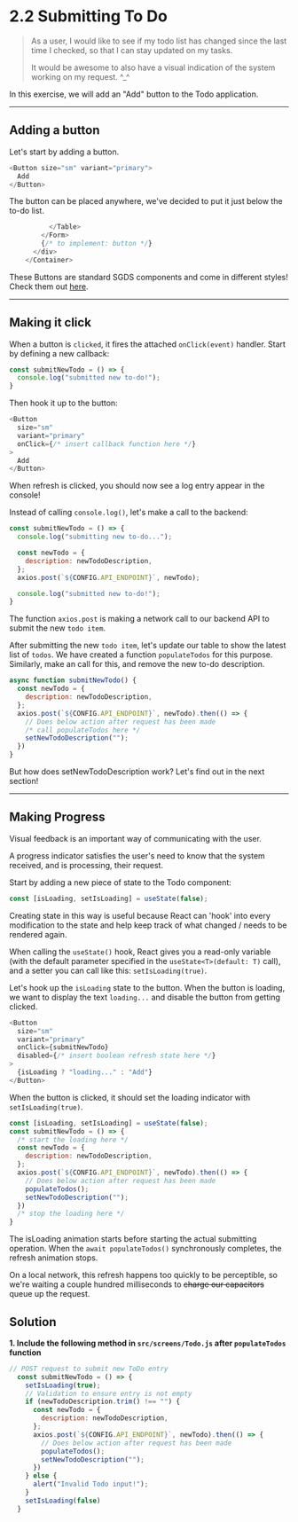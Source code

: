 # 2.2 Submitting To Do

> As a user, I would like to see if my todo list has changed since the last time I checked, so that I can stay updated on my tasks.
>
> It would be awesome to also have a visual indication of the system working on my request. ^\_^

In this exercise, we will add an "Add" button to the Todo application.

---

## Adding a button

Let's start by adding a button.

```js
<Button size="sm" variant="primary">
  Add
</Button>
```

The button can be placed anywhere, we've decided to put it just below the to-do list.

```js
          </Table>
        </Form>
        {/* to implement: button */}
      </div>
    </Container>
```

These Buttons are standard SGDS components and come in different styles! Check them out [here](https://react.designsystem.tech.gov.sg/?path=/docs/components-button--default-story).

---

## Making it click

When a button is `clicked`, it fires the attached `onClick(event)` handler.
Start by defining a new callback:

```js
const submitNewTodo = () => {
  console.log("submitted new to-do!");
}
```

Then hook it up to the button:

```js
<Button
  size="sm"
  variant="primary"
  onClick={/* insert callback function here */}
>
  Add
</Button>
```

When refresh is clicked, you should now see a log entry appear in the console!

Instead of calling `console.log()`, let's make a call to the backend:

```js
const submitNewTodo = () => {
  console.log("submitting new to-do...");

  const newTodo = {
    description: newTodoDescription,
  };
  axios.post(`${CONFIG.API_ENDPOINT}`, newTodo);

  console.log("submitted new to-do!");
}
```

The function `axios.post` is making a network call to our backend API to submit the new `todo item`.

After submitting the new `todo item`, let's update our table to show the latest list of `todos`. We have created a function `populateTodos` for this purpose. Similarly, make an call for this, and remove the new to-do description.

```js
async function submitNewTodo() {
  const newTodo = {
    description: newTodoDescription,
  };
  axios.post(`${CONFIG.API_ENDPOINT}`, newTodo).then(() => {
    // Does below action after request has been made
    /* call populateTodos here */
    setNewTodoDescription("");
  })
}
```

But how does setNewTodoDescription work? Let's find out in the next section!

---

## Making Progress

Visual feedback is an important way of communicating with the user.

A progress indicator satisfies the user's need to know that the system received, and is processing, their request.

Start by adding a new piece of state to the Todo component:

```js
const [isLoading, setIsLoading] = useState(false);
```

Creating state in this way is useful because React can 'hook' into every modification to the state and help keep track of what changed / needs to be rendered again.

When calling the `useState()` hook, React gives you a read-only variable (with the default parameter specified in the `useState<T>(default: T)` call), and a setter you can call like this: `setIsLoading(true)`.

Let's hook up the `isLoading` state to the button. When the button is loading, we want to display the text `loading...` and disable the button from getting clicked.

```js
<Button
  size="sm"
  variant="primary"
  onClick={submitNewTodo}
  disabled={/* insert boolean refresh state here */}
>
  {isLoading ? "loading..." : "Add"}
</Button>
```

When the button is clicked, it should set the loading indicator with `setIsLoading(true)`.

```js
const [isLoading, setIsLoading] = useState(false);
const submitNewTodo = () => {
  /* start the loading here */
  const newTodo = {
    description: newTodoDescription,
  };
  axios.post(`${CONFIG.API_ENDPOINT}`, newTodo).then(() => {
    // Does below action after request has been made
    populateTodos();
    setNewTodoDescription("");
  })
  /* stop the loading here */
}
```

The isLoading animation starts before starting the actual submitting operation. When the `await populateTodos()` synchronously completes, the refresh animation stops.

On a local network, this refresh happens too quickly to be perceptible, so we're waiting a couple hundred milliseconds to ~~charge our capacitors~~ queue up the request.

## Solution

**1. Include the following method in `src/screens/Todo.js` after `populateTodos` function**

```js
// POST request to submit new ToDo entry
  const submitNewTodo = () => {
    setIsLoading(true);
    // Validation to ensure entry is not empty
    if (newTodoDescription.trim() !== "") {
      const newTodo = {
        description: newTodoDescription,
      };
      axios.post(`${CONFIG.API_ENDPOINT}`, newTodo).then(() => {
        // Does below action after request has been made
        populateTodos();
        setNewTodoDescription("");
      })
    } else {
      alert("Invalid Todo input!");
    }
    setIsLoading(false)
  }
```